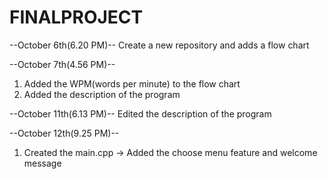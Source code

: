 # FINALPROJECT

--October 6th(6.20 PM)--
Create a new repository and adds a flow chart

--October 7th(4.56 PM)--
1. Added the WPM(words per minute) to the flow chart
2. Added the description of the program

--October 11th(6.13 PM)--
Edited the description of the program

--October 12th(9.25 PM)--
1. Created the main.cpp -> Added the choose menu feature and welcome message
